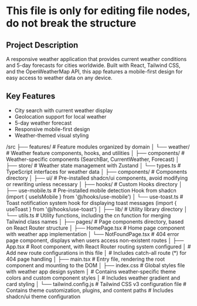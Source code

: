 # This file is only for editing file nodes, do not break the structure

## Project Description
A responsive weather application that provides current weather conditions and 5-day forecasts for cities worldwide. Built with React, Tailwind CSS, and the OpenWeatherMap API, this app features a mobile-first design for easy access to weather data on any device.

## Key Features
- City search with current weather display
- Geolocation support for local weather
- 5-day weather forecast
- Responsive mobile-first design
- Weather-themed visual styling

/src
├── features/        # Feature modules organized by domain
│   └── weather/     # Weather feature components, hooks, and utilities
│       ├── components/  # Weather-specific components (SearchBar, CurrentWeather, Forecast)
│       ├── store/       # Weather state management with Zustand
│       └── types.ts     # TypeScript interfaces for weather data
│
├── components/      # Components directory
│   ├── ui/         # Pre-installed shadcn/ui components, avoid modifying or rewriting unless necessary
│
├── hooks/          # Custom Hooks directory
│   ├── use-mobile.ts # Pre-installed mobile detection Hook from shadcn (import { useIsMobile } from '@/hooks/use-mobile')
│   └── use-toast.ts  # Toast notification system hook for displaying toast messages (import { useToast } from '@/hooks/use-toast')
│
├── lib/            # Utility library directory
│   └── utils.ts    # Utility functions, including the cn function for merging Tailwind class names
│
├── pages/          # Page components directory, based on React Router structure
│   ├── HomePage.tsx # Home page component with weather app implementation
│   └── NotFoundPage.tsx # 404 error page component, displays when users access non-existent routes
│
├── App.tsx         # Root component, with React Router routing system configured
│                   # Add new route configurations in this file
│                   # Includes catch-all route (*) for 404 page handling
│
├── main.tsx        # Entry file, rendering the root component and mounting to the DOM
│
├── index.css       # Global styles file with weather app design system
│                   # Contains weather-specific theme colors and custom component styles
│                   # Includes weather gradient and card styling
│
└── tailwind.config.js  # Tailwind CSS v3 configuration file
                      # Contains theme customization, plugins, and content paths
                      # Includes shadcn/ui theme configuration 